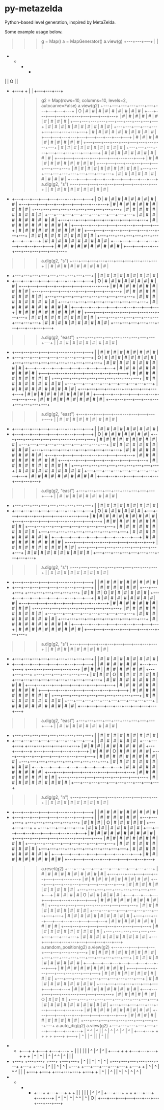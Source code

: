 # py-metazelda
Python-based level generation, inspired by MetaZelda.

Some example usage below.

>>> g = Map()
>>> a = MapGenerator()
>>> a.view(g)
+---+---+---+
|   |       |
+   +   +   +
|   | O |   |
+   +---+   +
|           |
+---+---+---+
>>> g2 = Map(rows=10, columns=10, levels=2, autocarve=False)
>>> a.view(g2)
+---+---+---+---+---+---+---+---+---+---+
| O | # | # | # | # | # | # | # | # | # |
+---+---+---+---+---+---+---+---+---+---+
| # | # | # | # | # | # | # | # | # | # |
+---+---+---+---+---+---+---+---+---+---+
| # | # | # | # | # | # | # | # | # | # |
+---+---+---+---+---+---+---+---+---+---+
| # | # | # | # | # | # | # | # | # | # |
+---+---+---+---+---+---+---+---+---+---+
| # | # | # | # | # | # | # | # | # | # |
+---+---+---+---+---+---+---+---+---+---+
| # | # | # | # | # | # | # | # | # | # |
+---+---+---+---+---+---+---+---+---+---+
| # | # | # | # | # | # | # | # | # | # |
+---+---+---+---+---+---+---+---+---+---+
| # | # | # | # | # | # | # | # | # | # |
+---+---+---+---+---+---+---+---+---+---+
| # | # | # | # | # | # | # | # | # | # |
+---+---+---+---+---+---+---+---+---+---+
| # | # | # | # | # | # | # | # | # | # |
+---+---+---+---+---+---+---+---+---+---+
>>> a.dig(g2, "s")
+---+---+---+---+---+---+---+---+---+---+
|   | # | # | # | # | # | # | # | # | # |
+   +---+---+---+---+---+---+---+---+---+
| O | # | # | # | # | # | # | # | # | # |
+---+---+---+---+---+---+---+---+---+---+
| # | # | # | # | # | # | # | # | # | # |
+---+---+---+---+---+---+---+---+---+---+
| # | # | # | # | # | # | # | # | # | # |
+---+---+---+---+---+---+---+---+---+---+
| # | # | # | # | # | # | # | # | # | # |
+---+---+---+---+---+---+---+---+---+---+
| # | # | # | # | # | # | # | # | # | # |
+---+---+---+---+---+---+---+---+---+---+
| # | # | # | # | # | # | # | # | # | # |
+---+---+---+---+---+---+---+---+---+---+
| # | # | # | # | # | # | # | # | # | # |
+---+---+---+---+---+---+---+---+---+---+
| # | # | # | # | # | # | # | # | # | # |
+---+---+---+---+---+---+---+---+---+---+
| # | # | # | # | # | # | # | # | # | # |
+---+---+---+---+---+---+---+---+---+---+
>>> a.dig(g2, "s")
+---+---+---+---+---+---+---+---+---+---+
|   | # | # | # | # | # | # | # | # | # |
+   +---+---+---+---+---+---+---+---+---+
|   | # | # | # | # | # | # | # | # | # |
+   +---+---+---+---+---+---+---+---+---+
| O | # | # | # | # | # | # | # | # | # |
+---+---+---+---+---+---+---+---+---+---+
| # | # | # | # | # | # | # | # | # | # |
+---+---+---+---+---+---+---+---+---+---+
| # | # | # | # | # | # | # | # | # | # |
+---+---+---+---+---+---+---+---+---+---+
| # | # | # | # | # | # | # | # | # | # |
+---+---+---+---+---+---+---+---+---+---+
| # | # | # | # | # | # | # | # | # | # |
+---+---+---+---+---+---+---+---+---+---+
| # | # | # | # | # | # | # | # | # | # |
+---+---+---+---+---+---+---+---+---+---+
| # | # | # | # | # | # | # | # | # | # |
+---+---+---+---+---+---+---+---+---+---+
| # | # | # | # | # | # | # | # | # | # |
+---+---+---+---+---+---+---+---+---+---+
>>> a.dig(g2, "east")
+---+---+---+---+---+---+---+---+---+---+
|   | # | # | # | # | # | # | # | # | # |
+   +---+---+---+---+---+---+---+---+---+
|   | # | # | # | # | # | # | # | # | # |
+   +---+---+---+---+---+---+---+---+---+
|     O | # | # | # | # | # | # | # | # |
+---+---+---+---+---+---+---+---+---+---+
| # | # | # | # | # | # | # | # | # | # |
+---+---+---+---+---+---+---+---+---+---+
| # | # | # | # | # | # | # | # | # | # |
+---+---+---+---+---+---+---+---+---+---+
| # | # | # | # | # | # | # | # | # | # |
+---+---+---+---+---+---+---+---+---+---+
| # | # | # | # | # | # | # | # | # | # |
+---+---+---+---+---+---+---+---+---+---+
| # | # | # | # | # | # | # | # | # | # |
+---+---+---+---+---+---+---+---+---+---+
| # | # | # | # | # | # | # | # | # | # |
+---+---+---+---+---+---+---+---+---+---+
| # | # | # | # | # | # | # | # | # | # |
+---+---+---+---+---+---+---+---+---+---+
>>> a.dig(g2, "east")
+---+---+---+---+---+---+---+---+---+---+
|   | # | # | # | # | # | # | # | # | # |
+   +---+---+---+---+---+---+---+---+---+
|   | # | # | # | # | # | # | # | # | # |
+   +---+---+---+---+---+---+---+---+---+
|         O | # | # | # | # | # | # | # |
+---+---+---+---+---+---+---+---+---+---+
| # | # | # | # | # | # | # | # | # | # |
+---+---+---+---+---+---+---+---+---+---+
| # | # | # | # | # | # | # | # | # | # |
+---+---+---+---+---+---+---+---+---+---+
| # | # | # | # | # | # | # | # | # | # |
+---+---+---+---+---+---+---+---+---+---+
| # | # | # | # | # | # | # | # | # | # |
+---+---+---+---+---+---+---+---+---+---+
| # | # | # | # | # | # | # | # | # | # |
+---+---+---+---+---+---+---+---+---+---+
| # | # | # | # | # | # | # | # | # | # |
+---+---+---+---+---+---+---+---+---+---+
| # | # | # | # | # | # | # | # | # | # |
+---+---+---+---+---+---+---+---+---+---+
>>> a.dig(g2, "east")
+---+---+---+---+---+---+---+---+---+---+
|   | # | # | # | # | # | # | # | # | # |
+   +---+---+---+---+---+---+---+---+---+
|   | # | # | # | # | # | # | # | # | # |
+   +---+---+---+---+---+---+---+---+---+
|             O | # | # | # | # | # | # |
+---+---+---+---+---+---+---+---+---+---+
| # | # | # | # | # | # | # | # | # | # |
+---+---+---+---+---+---+---+---+---+---+
| # | # | # | # | # | # | # | # | # | # |
+---+---+---+---+---+---+---+---+---+---+
| # | # | # | # | # | # | # | # | # | # |
+---+---+---+---+---+---+---+---+---+---+
| # | # | # | # | # | # | # | # | # | # |
+---+---+---+---+---+---+---+---+---+---+
| # | # | # | # | # | # | # | # | # | # |
+---+---+---+---+---+---+---+---+---+---+
| # | # | # | # | # | # | # | # | # | # |
+---+---+---+---+---+---+---+---+---+---+
| # | # | # | # | # | # | # | # | # | # |
+---+---+---+---+---+---+---+---+---+---+
>>> a.dig(g2, "s")
+---+---+---+---+---+---+---+---+---+---+
|   | # | # | # | # | # | # | # | # | # |
+   +---+---+---+---+---+---+---+---+---+
|   | # | # | # | # | # | # | # | # | # |
+   +---+---+---+---+---+---+---+---+---+
|               | # | # | # | # | # | # |
+---+---+---+   +---+---+---+---+---+---+
| # | # | # | O | # | # | # | # | # | # |
+---+---+---+---+---+---+---+---+---+---+
| # | # | # | # | # | # | # | # | # | # |
+---+---+---+---+---+---+---+---+---+---+
| # | # | # | # | # | # | # | # | # | # |
+---+---+---+---+---+---+---+---+---+---+
| # | # | # | # | # | # | # | # | # | # |
+---+---+---+---+---+---+---+---+---+---+
| # | # | # | # | # | # | # | # | # | # |
+---+---+---+---+---+---+---+---+---+---+
| # | # | # | # | # | # | # | # | # | # |
+---+---+---+---+---+---+---+---+---+---+
| # | # | # | # | # | # | # | # | # | # |
+---+---+---+---+---+---+---+---+---+---+
>>> a.dig(g2, "s")
+---+---+---+---+---+---+---+---+---+---+
|   | # | # | # | # | # | # | # | # | # |
+   +---+---+---+---+---+---+---+---+---+
|   | # | # | # | # | # | # | # | # | # |
+   +---+---+---+---+---+---+---+---+---+
|               | # | # | # | # | # | # |
+---+---+---+   +---+---+---+---+---+---+
| # | # | # |   | # | # | # | # | # | # |
+---+---+---+   +---+---+---+---+---+---+
| # | # | # | O | # | # | # | # | # | # |
+---+---+---+---+---+---+---+---+---+---+
| # | # | # | # | # | # | # | # | # | # |
+---+---+---+---+---+---+---+---+---+---+
| # | # | # | # | # | # | # | # | # | # |
+---+---+---+---+---+---+---+---+---+---+
| # | # | # | # | # | # | # | # | # | # |
+---+---+---+---+---+---+---+---+---+---+
| # | # | # | # | # | # | # | # | # | # |
+---+---+---+---+---+---+---+---+---+---+
| # | # | # | # | # | # | # | # | # | # |
+---+---+---+---+---+---+---+---+---+---+
>>> a.dig(g2, "east")
+---+---+---+---+---+---+---+---+---+---+
|   | # | # | # | # | # | # | # | # | # |
+   +---+---+---+---+---+---+---+---+---+
|   | # | # | # | # | # | # | # | # | # |
+   +---+---+---+---+---+---+---+---+---+
|               | # | # | # | # | # | # |
+---+---+---+   +---+---+---+---+---+---+
| # | # | # |   | # | # | # | # | # | # |
+---+---+---+   +---+---+---+---+---+---+
| # | # | # |     O | # | # | # | # | # |
+---+---+---+---+---+---+---+---+---+---+
| # | # | # | # | # | # | # | # | # | # |
+---+---+---+---+---+---+---+---+---+---+
| # | # | # | # | # | # | # | # | # | # |
+---+---+---+---+---+---+---+---+---+---+
| # | # | # | # | # | # | # | # | # | # |
+---+---+---+---+---+---+---+---+---+---+
| # | # | # | # | # | # | # | # | # | # |
+---+---+---+---+---+---+---+---+---+---+
| # | # | # | # | # | # | # | # | # | # |
+---+---+---+---+---+---+---+---+---+---+
>>> a.dig(g2, "n")
+---+---+---+---+---+---+---+---+---+---+
|   | # | # | # | # | # | # | # | # | # |
+   +---+---+---+---+---+---+---+---+---+
|   | # | # | # | # | # | # | # | # | # |
+   +---+---+---+---+---+---+---+---+---+
|               | # | # | # | # | # | # |
+---+---+---+   +---+---+---+---+---+---+
| # | # | # |   | O | # | # | # | # | # |
+---+---+---+   +   +---+---+---+---+---+
| # | # | # |       | # | # | # | # | # |
+---+---+---+---+---+---+---+---+---+---+
| # | # | # | # | # | # | # | # | # | # |
+---+---+---+---+---+---+---+---+---+---+
| # | # | # | # | # | # | # | # | # | # |
+---+---+---+---+---+---+---+---+---+---+
| # | # | # | # | # | # | # | # | # | # |
+---+---+---+---+---+---+---+---+---+---+
| # | # | # | # | # | # | # | # | # | # |
+---+---+---+---+---+---+---+---+---+---+
| # | # | # | # | # | # | # | # | # | # |
+---+---+---+---+---+---+---+---+---+---+
>>> a.reset(g2)
+---+---+---+---+---+---+---+---+---+---+
| # | # | # | # | # | # | # | # | # | # |
+---+---+---+---+---+---+---+---+---+---+
| # | # | # | # | # | # | # | # | # | # |
+---+---+---+---+---+---+---+---+---+---+
| # | # | # | # | # | # | # | # | # | # |
+---+---+---+---+---+---+---+---+---+---+
| # | # | # | # | O | # | # | # | # | # |
+---+---+---+---+---+---+---+---+---+---+
| # | # | # | # | # | # | # | # | # | # |
+---+---+---+---+---+---+---+---+---+---+
| # | # | # | # | # | # | # | # | # | # |
+---+---+---+---+---+---+---+---+---+---+
| # | # | # | # | # | # | # | # | # | # |
+---+---+---+---+---+---+---+---+---+---+
| # | # | # | # | # | # | # | # | # | # |
+---+---+---+---+---+---+---+---+---+---+
| # | # | # | # | # | # | # | # | # | # |
+---+---+---+---+---+---+---+---+---+---+
| # | # | # | # | # | # | # | # | # | # |
+---+---+---+---+---+---+---+---+---+---+
>>> a.random_position(g2)
>>> a.view(g2)
+---+---+---+---+---+---+---+---+---+---+
| # | # | # | # | # | # | # | # | # | # |
+---+---+---+---+---+---+---+---+---+---+
| # | # | # | # | # | # | # | # | # | # |
+---+---+---+---+---+---+---+---+---+---+
| # | # | # | # | # | # | # | # | # | # |
+---+---+---+---+---+---+---+---+---+---+
| # | # | # | # | # | # | # | # | # | # |
+---+---+---+---+---+---+---+---+---+---+
| # | # | # | # | # | # | # | # | # | # |
+---+---+---+---+---+---+---+---+---+---+
| # | # | # | # | # | # | # | # | # | # |
+---+---+---+---+---+---+---+---+---+---+
| # | # | # | # | # | # | O | # | # | # |
+---+---+---+---+---+---+---+---+---+---+
| # | # | # | # | # | # | # | # | # | # |
+---+---+---+---+---+---+---+---+---+---+
| # | # | # | # | # | # | # | # | # | # |
+---+---+---+---+---+---+---+---+---+---+
| # | # | # | # | # | # | # | # | # | # |
+---+---+---+---+---+---+---+---+---+---+
>>> a.auto_dig(g2)
>>> a.view(g2)
+---+---+---+---+---+---+---+---+---+---+
| ^   ^ | ^ |   | ^ | ^ | ^ | ^ |     ^ |
+---+---+   +   +   +   +   +---+   +---+
| ^ |       | ^ |   |       | ^     |   |
+   +   +---+   +   +---+   +---+---+   +
|   |   |   |   |           | ^ | ^ | ^ |
+---+   +   +   +---+---+---+   +   +   +
| ^ | ^ |   | ^ | ^   ^ | ^ |   |       |
+   +---+   +---+---+   +---+   +---+---+
|     ^ |               | ^ | ^ |     ^ |
+---+---+---+---+---+---+   +---+   +---+
|                     ^ |       | ^ | ^ |
+---+   +---+---+---+---+---+   +---+   +
| ^     | ^     | ^       ^ |       |   |
+---+   +---+   +---+---+---+   +---+   +
| ^ |   | ^ |   | ^     | ^     | ^ | ^ |
+   +   +   +   +---+   +---+---+   +   +
|       |   |   |   |           | ^ | ^ |
+---+---+   +   +   +---+---+   +---+---+
| ^         | ^ | ^ | ^   ^ |     ^ | O |
+---+---+---+---+---+---+---+---+---+---+

